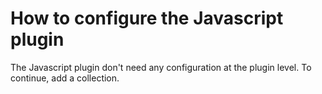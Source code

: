 # How to configure the Javascript plugin

The Javascript plugin don't need any configuration at the plugin level. To continue, add a collection.
